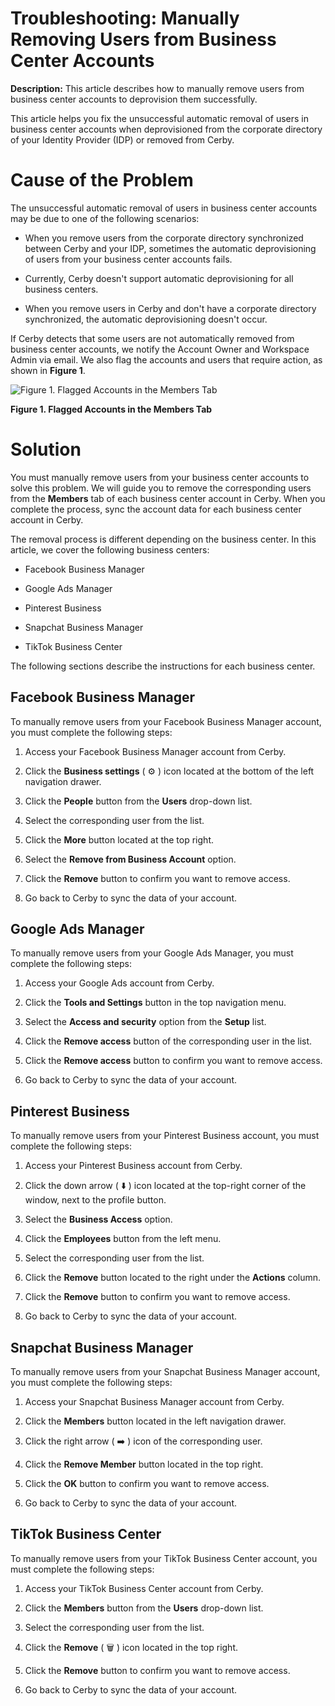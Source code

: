 # Troubleshooting: Manually Removing Users from Business Center Accounts

**Description:** This article describes how to manually remove users from business center accounts to deprovision them successfully.

This article helps you fix the unsuccessful automatic removal of users in
business center accounts when deprovisioned from the corporate directory of
your Identity Provider (IDP) or removed from Cerby.

# **Cause of the Problem**

The unsuccessful automatic removal of users in business center accounts may be
due to one of the following scenarios:

  * When you remove users from the corporate directory synchronized between Cerby and your IDP, sometimes the automatic deprovisioning of users from your business center accounts fails. 

  * Currently, Cerby doesn't support automatic deprovisioning for all business centers. 

  * When you remove users in Cerby and don't have a corporate directory synchronized, the automatic deprovisioning doesn't occur.

If Cerby detects that some users are not automatically removed from business
center accounts, we notify the Account Owner and Workspace Admin via email. We
also flag the accounts and users that require action, as shown in **Figure
1**.

![Figure 1. Flagged Accounts in the Members
Tab](gitbook/imagessxG0B07_Mu5_RfEMsjSLPPRgiy4kOceyIpDjhZx_lGH6BmWJkzDJMaKqrJohgP6vq4NgYL4OES8HYAlu3aKTcGiPMMOv1FtOLhtCS0XSHBKiFreZqgvXhOw_exsmAhQHZ9Ds4-EHyix82K3t0qL3WQ)

**Figure 1. Flagged Accounts in the Members Tab**

# **Solution**

You must manually remove users from your business center accounts to solve
this problem. We will guide you to remove the corresponding users from the
**Members** tab of each business center account in Cerby. When you complete
the process, sync the account data for each business center account in Cerby.

The removal process is different depending on the business center. In this
article, we cover the following business centers:

  * Facebook Business Manager

  * Google Ads Manager

  * Pinterest Business 

  * Snapchat Business Manager

  * TikTok Business Center

The following sections describe the instructions for each business center.

## **Facebook Business Manager**

To manually remove users from your Facebook Business Manager account, you must
complete the following steps:

  1. Access your Facebook Business Manager account from Cerby.

  2. Click the **Business settings** ( ⚙️ ) icon located at the bottom of the left navigation drawer.

  3. Click the **People** button from the **Users** drop-down list.

  4. Select the corresponding user from the list.

  5. Click the **More** button located at the top right.

  6. Select the **Remove from Business Account** option.

  7. Click the **Remove** button to confirm you want to remove access.

  8. Go back to Cerby to sync the data of your account.

## **Google Ads Manager**

To manually remove users from your Google Ads Manager, you must complete the
following steps:

  1. Access your Google Ads account from Cerby.

  2. Click the **Tools and Settings** button in the top navigation menu. 

  3. Select the **Access and security** option from the **Setup** list.

  4. Click the **Remove access** button of the corresponding user in the list.

  5. Click the **Remove access** button to confirm you want to remove access.

  6. Go back to Cerby to sync the data of your account.

## **Pinterest Business**

To manually remove users from your Pinterest Business account, you must
complete the following steps:

  1. Access your Pinterest Business account from Cerby.

  2. Click the down arrow ( ⬇️ ) icon located at the top-right corner of the window, next to the profile button.

  3. Select the **Business Access** option. 

  4. Click the **Employees** button from the left menu. 

  5. Select the corresponding user from the list.

  6. Click the **Remove** button located to the right under the **Actions** column.

  7. Click the **Remove** button to confirm you want to remove access.

  8. Go back to Cerby to sync the data of your account.

## **Snapchat Business Manager**

To manually remove users from your Snapchat Business Manager account, you must
complete the following steps:

  1. Access your Snapchat Business Manager account from Cerby.

  2. Click the **Members** button located in the left navigation drawer.

  3. Click the right arrow ( ➡️ ) icon of the corresponding user.

  4. Click the **Remove Member** button located in the top right.

  5. Click the **OK** button to confirm you want to remove access.

  6. Go back to Cerby to sync the data of your account.

## **TikTok Business Center**

To manually remove users from your TikTok Business Center account, you must
complete the following steps:

  1. Access your TikTok Business Center account from Cerby.

  2. Click the **Members** button from the **Users** drop-down list. 

  3. Select the corresponding user from the list.

  4. Click the **Remove** ( 🗑 ) icon located in the top right.

  5. Click the **Remove** button to confirm you want to remove access.

  6. Go back to Cerby to sync the data of your account.

